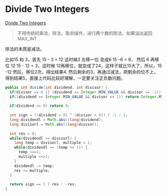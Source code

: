 # Divide Two Integers

[Divide Two Integers](https://leetcode.com/problems/divide-two-integers/#/description)

> 不用传统的乘法，除法，取余操作，进行两个数的除法，如果溢出返回 MAX_INT

除法的本质是减法。

比如15 和 3，首先 15 - 3 = 12 这时候3 左移一位 变成6 15 -6 = 9， 然后 6 再移位 12 15 - 12 = 3，这时候 12再移位，就变成了24，这样子就比15大了，所以，15 -12 然后，移位2次，得出结果4. 然后剩余的3，再通过减法，把剩余的位不上，得到结果5，直接上代码比较好理解，一定要关注正负数问题。

```java
public int divide(int dividend, int divisor) {
  if(divisor == 0 || (dividend == Integer.MIN_VALUE && divisor == -1)) return Integer.MAX_VALUE;
  if((dividend == Integer.MIN_VALUE && divisor == 1)) return Integer.MIN_VALUE;
  
  if(dividend == 0) return 0;
  
  int sign = ((dividend < 0) ^ (divisor < 0)) ? -1 : 1;
  long dividendl = Math.abs((long)dividend);
  long divisorl = Math.abs((long)divisor);
  
  int res = 0;
  while(dividendl >= divisorl) {
    long temp = divisorl, multiple = 1;
    while(dividendl >= (temp << 1)) {
      temp <<=1;
      multiple <<=1;
    }
    dividendl -= temp;
    res += multiple;
  }
  
  return sign == 1 ? res : -res;
}
```